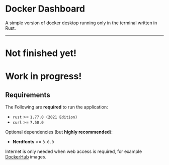 # Docker Dashboard

A simple version of docker desktop running only in the terminal written in Rust.

---

# Not finished yet!
# Work in progress!


## Requirements
 
The Following are **required** to run the application:
- `rust` >=  `1.77.0 (2021 Edition)`
- `curl` >= `7.50.0`

Optional dependencies (but **highly recommended**):
- **Nerdfonts** >= `3.0.0`

Internet is only needed when web access is required, for example <a href=https://hub.docker.com/>DockerHub</a> images.